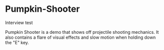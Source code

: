 # Pumpkin-Shooter
Interview test


Pumpkin Shooter is a demo that shows off projectile shooting mechanics. It also contains a flare of visual effects and slow motion when holding down the "E" key. 
